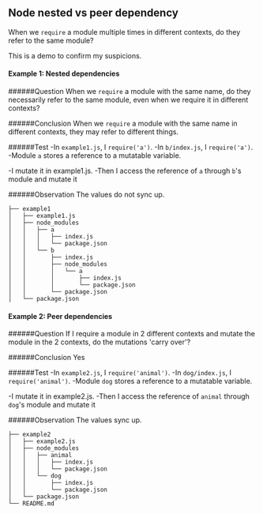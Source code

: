 Node nested vs peer dependency 
------------------------------

When we `require` a module multiple times in different contexts,
do they refer to the same module?

This is a demo to confirm my suspicions.


#### Example 1: Nested dependencies

######Question
When we `require` a module with the same name,
do they necessarily refer to the same module, even
when we require it in different contexts?

######Conclusion
When we `require` a module with the same name
in different contexts, they may refer to different things.

######Test
-In `example1.js`, I `require('a')`. 
-In `b/index.js`, I `require('a')`.
-Module `a` stores a reference to a mutatable variable.

-I mutate it in example1.js. 
-Then I access the reference of `a` through `b`'s module and mutate it

######Observation
The values do not sync up.


```
├── example1
│   ├── example1.js
│   ├── node_modules
│   │   ├── a
│   │   │   ├── index.js
│   │   │   └── package.json
│   │   └── b
│   │       ├── index.js
│   │       ├── node_modules
│   │       │   └── a
│   │       │       ├── index.js
│   │       │       └── package.json
│   │       └── package.json
│   └── package.json
```



#### Example 2: Peer dependencies

######Question
If I require a module in 2 different contexts and mutate the module
in the 2 contexts, do the mutations 'carry over'?

######Conclusion
Yes

######Test
-In `example2.js`, I `require('animal')`. 
-In `dog/index.js`, I `require('animal')`.
-Module `dog` stores a reference to a mutatable variable.

-I mutate it in example2.js. 
-Then I access the reference of `animal` through `dog`'s module and mutate it

######Observation
The values sync up.


```
├── example2
│   ├── example2.js
│   ├── node_modules
│   │   ├── animal
│   │   │   ├── index.js
│   │   │   └── package.json
│   │   └── dog
│   │       ├── index.js
│   │       └── package.json
│   └── package.json
└── README.md
```


